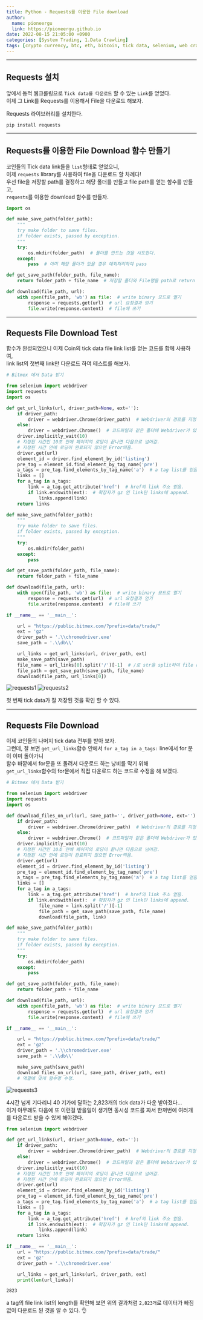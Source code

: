 ```yaml
---
title: Python - Requests를 이용한 File download
author:
  name: pioneergu
  link: https://pioneergu.github.io
date: 2022-08-15 21:05:00 +0900
categories: [System Trading, 1.Data Crawling]
tags: [crypto currency, btc, eth, bitcoin, tick data, selenium, web crawling, requests]    # TAG names should always be lowercase
---
```


---
## **Requests 설치**
앞에서 동적 웹크롤링으로 `Tick data를 다운로드` 할 수 있는 `Link`를 얻었다.  
이제 그 Link를 Requests를 이용해서 File을 다운로드 해보자.

Requests 라이브러리를 설치한다.

```shell
pip install requests
```

---
## **Requests를 이용한 File Download 함수 만들기**

코인들의 Tick data link들을 `list`형태로 얻었으니,  
이제 `requests` library를 사용하여 file을 다운로드 할 차례다!  
우선 file을 저장할 path를 결정하고 해당 폴더를 만들고 file path를 얻는 함수를 만들고,  
`requests`를 이용한 download 함수를 만들자.

```python
import os

def make_save_path(folder_path):
    """
    try make folder to save files.
    if folder exists, passed by exception.
    """
    try:
        os.mkdir(folder_path)  # 폴더를 만드는 것을 시도한다.
    except:
        pass  # 이미 해당 폴더가 있을 경우 예외처리하여 pass

def get_save_path(folder_path, file_name):
    return folder_path + file_name  # 저장할 폴더와 File명을 path로 return

def download(file_path, url):
    with open(file_path, 'wb') as file:  # write binary 모드로 열기
        response = requests.get(url)  # url 요청결과 얻기
        file.write(response.content)  # file에 쓰기
```

---
## **Requests File Download Test**

함수가 완성되었으니 이제 Coin의 tick data file link list를 얻는 코드를 함께 사용하여,  
link list의 첫번째 link만 다운로드 하여 테스트를 해보자.

```python
# Bitmex 에서 Data 받기

from selenium import webdriver
import requests
import os

def get_url_links(url, driver_path=None, ext=''):
    if driver_path:
        driver = webdriver.Chrome(driver_path)  # Webdriver의 경로를 지정하는 경우
    else:
        driver = webdriver.Chrome()  # 코드파일과 같은 폴더에 Webdriver가 있는 경우
    driver.implicitly_wait(10)
    # 지정된 시간인 10초 안에 페이지의 로딩이 끝나면 다음으로 넘어감.
    # 지정된 시간 안에 로딩이 완료되지 않으면 Error띄움.
    driver.get(url)
    element_id = driver.find_element_by_id('listing')
    pre_tag = element_id.find_element_by_tag_name('pre')
    a_tags = pre_tag.find_elements_by_tag_name('a')  # a tag list를 얻음.
    links = []
    for a_tag in a_tags:
        link = a_tag.get_attribute('href')  # href의 link 주소 얻음.
        if link.endswith(ext):  # 확장자가 gz 인 link만 links에 append.
            links.append(link)
    return links

def make_save_path(folder_path):
    """
    try make folder to save files.
    if folder exists, passed by exception.
    """
    try:
        os.mkdir(folder_path)
    except:
        pass

def get_save_path(folder_path, file_name):
    return folder_path + file_name

def download(file_path, url):
    with open(file_path, 'wb') as file:  # write binary 모드로 열기
        response = requests.get(url)  # url 요청결과 얻기
        file.write(response.content)  # file에 쓰기

if __name__ == '__main__':

    url = "https://public.bitmex.com/?prefix=data/trade/"
    ext = 'gz'
    driver_path = '.\\chromedriver.exe'
    save_path = '.\\db\\'

    url_links = get_url_links(url, driver_path, ext)
    make_save_path(save_path)
    file_name = url_links[0].split('/')[-1]  # /로 str을 split하여 file name만 따로 분리
    file_path = get_save_path(save_path, file_name)
    download(file_path, url_links[0])
```

![requests1](/assets/img/posting/systemtrading/requests1.jpg)
![requests2](/assets/img/posting/systemtrading/requests2.jpg)

첫 번째 tick data가 잘 저장된 것을 확인 할 수 있다.

---
## **Requests File Download**

이제 코인들의 나머지 tick data 전부를 받아 보자.  
그런데, 잘 보면 `get_url_links`함수 안에서 `for a_tag in a_tags:` line에서 for 문이 이미 돌아가니  
함수 바깥에서 for문을 또 돌려서 다운로드 하는 낭비를 막기 위해  
`get_url_links`함수의 for문에서 직접 다운로드 하는 코드로 수정을 해 보겠다.

```python
# Bitmex 에서 Data 받기

from selenium import webdriver
import requests
import os

def download_files_on_url(url, save_path='', driver_path=None, ext=''):
    if driver_path:
        driver = webdriver.Chrome(driver_path)  # Webdriver의 경로를 지정하는 경우
    else:
        driver = webdriver.Chrome()  # 코드파일과 같은 폴더에 Webdriver가 있는 경우
    driver.implicitly_wait(10)
    # 지정된 시간인 10초 안에 페이지의 로딩이 끝나면 다음으로 넘어감.
    # 지정된 시간 안에 로딩이 완료되지 않으면 Error띄움.
    driver.get(url)
    element_id = driver.find_element_by_id('listing')
    pre_tag = element_id.find_element_by_tag_name('pre')
    a_tags = pre_tag.find_elements_by_tag_name('a')  # a tag list를 얻음.
    links = []
    for a_tag in a_tags:
        link = a_tag.get_attribute('href')  # href의 link 주소 얻음.
        if link.endswith(ext):  # 확장자가 gz 인 link만 links에 append.
            file_name = link.split('/')[-1]
            file_path = get_save_path(save_path, file_name)
            download(file_path, link)

def make_save_path(folder_path):
    """
    try make folder to save files.
    if folder exists, passed by exception.
    """
    try:
        os.mkdir(folder_path)
    except:
        pass

def get_save_path(folder_path, file_name):
    return folder_path + file_name

def download(file_path, url):
    with open(file_path, 'wb') as file:  # write binary 모드로 열기
        response = requests.get(url)  # url 요청결과 얻기
        file.write(response.content)  # file에 쓰기

if __name__ == '__main__':

    url = "https://public.bitmex.com/?prefix=data/trade/"
    ext = 'gz'
    driver_path = '.\\chromedriver.exe'
    save_path = '.\\db\\'

    make_save_path(save_path)
    download_files_on_url(url, save_path, driver_path, ext)
    # 역할에 맞게 함수명 수정.
```

![requests3](/assets/img/posting/systemtrading/requests3.jpg)

4시간 넘게 기다리니 40 기가에 달하는 2,823개의 tick data가 다운 받아졌다...  
이거 아무래도 다음에 또 이런걸 받을일이 생기면 동시성 코드를 짜서 한꺼번에 여러개를 다운로드 받을 수 있게 해야겠다.

```python
from selenium import webdriver

def get_url_links(url, driver_path=None, ext=''):
    if driver_path:
        driver = webdriver.Chrome(driver_path)  # Webdriver의 경로를 지정하는 경우
    else:
        driver = webdriver.Chrome()  # 코드파일과 같은 폴더에 Webdriver가 있는 경우
    driver.implicitly_wait(10)
    # 지정된 시간인 10초 안에 페이지의 로딩이 끝나면 다음으로 넘어감.
    # 지정된 시간 안에 로딩이 완료되지 않으면 Error띄움.
    driver.get(url)
    element_id = driver.find_element_by_id('listing')
    pre_tag = element_id.find_element_by_tag_name('pre')
    a_tags = pre_tag.find_elements_by_tag_name('a')  # a tag list를 얻음.
    links = []
    for a_tag in a_tags:
        link = a_tag.get_attribute('href')  # href의 link 주소 얻음.
        if link.endswith(ext):  # 확장자가 gz 인 link만 links에 append.
            links.append(link)
    return links

if __name__ == '__main__':
    url = "https://public.bitmex.com/?prefix=data/trade/"
    ext = 'gz'
    driver_path = '.\\chromedriver.exe'

    url_links = get_url_links(url, driver_path, ext)
    print(len(url_links))
```

```text
2823
```

a tag의 file link list의 length를 확인해 보면 위의 결과처럼 `2,823개`로 데이터가 빠짐없이 다운로드 된 것을 알 수 있다. 👌